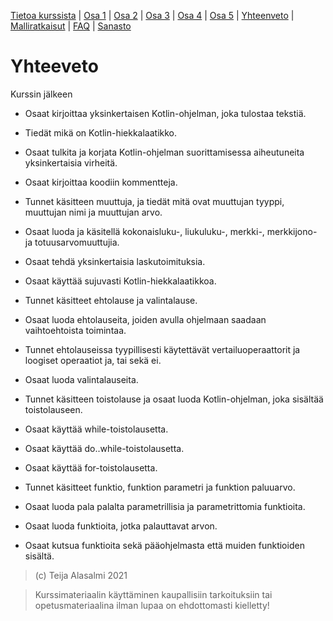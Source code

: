 [Tietoa kurssista](README.md) | [Osa 1](osa-1.md) | [Osa 2](osa-2.md) | [Osa 3](osa-3.md) | [Osa 4](osa-4.md) | [Osa 5](osa-5.md) | [Yhteenveto](yhteenveto.md) | [Malliratkaisut](malliratkaisut/malliratkaisut.md) | [FAQ](faq.md) | [Sanasto](sanasto.md)

# Yhteeveto

Kurssin jälkeen 

- Osaat kirjoittaa yksinkertaisen Kotlin-ohjelman, joka tulostaa tekstiä.
- Tiedät mikä on Kotlin-hiekkalaatikko.
- Osaat tulkita ja korjata Kotlin-ohjelman suorittamisessa aiheutuneita yksinkertaisia virheitä.
- Osaat kirjoittaa koodiin kommentteja.

- Tunnet käsitteen muuttuja, ja tiedät mitä ovat muuttujan tyyppi, muuttujan nimi ja muuttujan arvo.
- Osaat luoda ja käsitellä kokonaisluku-, liukuluku-, merkki-, merkkijono- ja totuusarvomuuttujia.
- Osaat tehdä yksinkertaisia laskutoimituksia.
- Osaat käyttää sujuvasti Kotlin-hiekkalaatikkoa.

- Tunnet käsitteet ehtolause ja valintalause.
- Osaat luoda ehtolauseita, joiden avulla ohjelmaan saadaan vaihtoehtoista toimintaa.
- Tunnet ehtolauseissa tyypillisesti käytettävät vertailuoperaattorit ja loogiset operaatiot ja, tai sekä ei.
- Osaat luoda valintalauseita.

- Tunnet käsitteen toistolause ja osaat luoda Kotlin-ohjelman, joka sisältää toistolauseen.
- Osaat käyttää while-toistolausetta.
- Osaat käyttää do..while-toistolausetta.
- Osaat käyttää for-toistolausetta.

- Tunnet käsitteet funktio, funktion parametri ja funktion paluuarvo.
- Osaat luoda pala palalta parametrillisia ja parametrittomia funktioita.
- Osaat luoda funktioita, jotka palauttavat arvon.
- Osaat kutsua funktioita sekä pääohjelmasta että muiden funktioiden sisältä.

> (c) Teija Alasalmi 2021

> Kurssimateriaalin käyttäminen kaupallisiin tarkoituksiin tai opetusmateriaalina ilman lupaa on ehdottomasti kielletty!